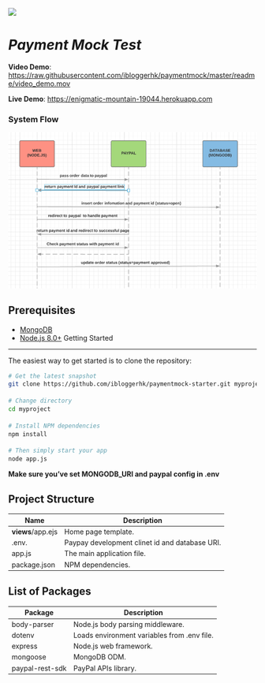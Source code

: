 ![](https://raw.githubusercontent.com/ibloggerhk/paymentmock/master/readme/animate.gif)

***Payment Mock Test*** 
=======================

**Video Demo**: https://raw.githubusercontent.com/ibloggerhk/paymentmock/master/readme/video_demo.mov

**Live Demo**: https://enigmatic-mountain-19044.herokuapp.com


### System Flow
![](https://raw.githubusercontent.com/ibloggerhk/paymentmock/master/readme/systemflow.png)


Prerequisites
-------------

- [MongoDB](https://www.mongodb.org/downloads)
- [Node.js 8.0+](http://nodejs.org)
Getting Started
---------------

The easiest way to get started is to clone the repository:

```bash
# Get the latest snapshot
git clone https://github.com/ibloggerhk/paymentmock-starter.git myproject

# Change directory
cd myproject

# Install NPM dependencies
npm install

# Then simply start your app
node app.js
```
**Make sure you’ve set MONGODB_URI and paypal config in .env**

Project Structure
-----------------

| Name                               | Description                                                  |
| ---------------------------------- | ------------------------------------------------------------ |
| **views**/app.ejs                 | Home page template.                                          |
| .env.                              | Paypay development clinet id and database URI.           |
| app.js                             | The main application file.                                   |
| package.json                       | NPM dependencies.                                            |


List of Packages
----------------

| Package                         | Description                                                             |
| ------------------------------- | ------------------------------------------------------------------------|
| body-parser                     | Node.js body parsing middleware.                                        |
| dotenv                          | Loads environment variables from .env file.                             |
| express                         | Node.js web framework.                                                  |
| mongoose                        | MongoDB ODM.                                                            |
| paypal-rest-sdk                 | PayPal APIs library.                                                    |

